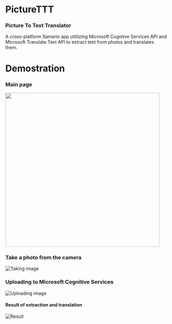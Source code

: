 # PictureTTT
### Picture To Text Translator
A cross-platform Xamarin app ultilizing Microsoft Cognitve Services API and Microsoft Translate Text API to extract text from photos and translates them.

# Demostration
### Main page
<img src="https://github.com/shurui-li/PictureTTT/blob/master/screenshots/main.png" width="480"></img>
### Take a photo from the camera
![Taking image](https://github.com/shurui-li/PictureTTT/blob/master/screenshots/camera.png?raw=true "Taking an image")
### Uploading to Microsoft Cognitive Services
![Uploading image](https://github.com/shurui-li/PictureTTT/blob/master/screenshots/upload.png?raw=true "Uploading image")
#### Result of extraction and translation
![Result](https://github.com/shurui-li/PictureTTT/blob/master/screenshots/translate.png?raw=true "Result")

